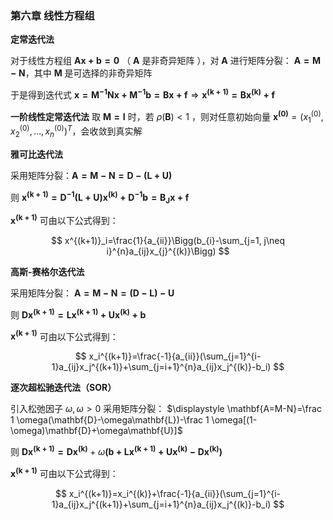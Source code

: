 ### **第六章 线性方程组**

**定常迭代法**

对于线性方程组 $\mathbf{Ax+b=0}$ （ $\mathbf{A}$ 是非奇异矩阵 ），对 $\mathbf{A}$ 进行矩阵分裂： $\mathbf{A=M-N}$，其中 $\mathbf{M}$ 是可选择的非奇异矩阵

于是得到迭代式 $\mathbf{x=M^{-1}Nx+M^{-1}b=Bx+f}\Rightarrow \mathbf{x^{(k+1)}=Bx^{(k)}+f}$

**一阶线性定常迭代法**
取 $\mathbf{M=I}$ 时，若 $\rho(\mathbf{B})<1$ ，则对任意初始向量 $\mathbf{x^{(0)}}=(x_1^{(0)}, x_2^{(0)}, \dots, x_n^{(0)})^T$，会收敛到真实解

**雅可比迭代法**

采用矩阵分裂：$\mathbf{A=M-N=D-(L+U)}$

则 $\mathbf{x^{(k+1)}=D^{-1}(L+U)x^{(k)}+D^{-1}b=B_J x+f}$

$\mathbf{x^{(k+1)}}$ 可由以下公式得到：

$$
x^{(k+1)}_i=\frac{1}{a_{ii}}\Bigg(b_{i}-\sum_{j=1, j\neq i}^{n}a_{ij}x_{j}^{(k)}\Bigg)
$$

**高斯-赛格尔迭代法**

采用矩阵分裂： $\mathbf{A=M-N=(D-L)-U}$

则 $\mathbf{Dx^{(k+1)}=Lx^{(k+1)}+Ux^{(k)}+b}$

$\mathbf{x^{(k+1)}}$ 可由以下公式得到：

$$
x_i^{(k+1)}=\frac{-1}{a_{ii}}(\sum_{j=1}^{i-1}a_{ij}x_j^{(k+1)}+\sum_{j=i+1}^{n}a_{ij}x_j^{(k)}-b_i)
$$

**逐次超松驰迭代法（SOR）**

引入松弛因子 $\omega, \omega>0$ 采用矩阵分裂： $\displaystyle \mathbf{A=M-N}=\frac 1 \omega(\mathbf{D}-\omega\mathbf{L})-\frac 1 \omega[(1-\omega)\mathbf{D}+\omega\mathbf{U}]$

则 $\mathbf{Dx^{(k+1)}=Dx^{(k)}}+\omega\mathbf{(b+Lx^{(k+1)}+Ux^{(k)}-Dx^{(k)})}$

$\mathbf{x^{(k+1)}}$ 可由以下公式得到：

$$
x_i^{(k+1)}=x_i^{(k)}+\frac{-1}{a_{ii}}(\sum_{j=1}^{i-1}a_{ij}x_j^{(k+1)}+\sum_{j=i+1}^{n}a_{ij}x_j^{(k)}-b_i)
$$
